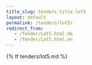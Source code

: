 ```yaml
---
title_slug: tenders.title.lot5
layout: default
permalink: /tenders/lot5/
redirect_from:
   - /Tender/Lot5.html.de
   - /Tender/Lot5.html.en
---
```


{% tf tenders/lot5.md %}
